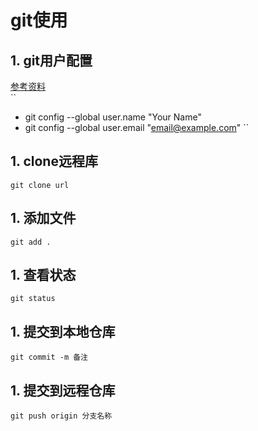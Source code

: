 # git使用
## 1. git用户配置
[参考资料](https://www.liaoxuefeng.com/wiki/0013739516305929606dd18361248578c67b8067c8c017b000/00137396287703354d8c6c01c904c7d9ff056ae23da865a000)<br/>
``
 * git config --global user.name "Your Name"
 * git config --global user.email "email@example.com"
``

## 1. clone远程库
``
git clone url
``

## 1. 添加文件
``
git add .
``

## 1. 查看状态
``
git status
``

## 1. 提交到本地仓库
``
git commit -m 备注 
``

## 1. 提交到远程仓库
``
git push origin 分支名称
``
